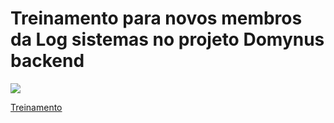 # Treinamento para novos membros da Log sistemas no projeto Domynus backend

![](https://img.shields.io/badge/-.NET--Core_6.0-572B8A?style=for-the-badge&logo=.NET)

[Treinamento](https://domynus.atlassian.net/l/cp/2XB4r41z)